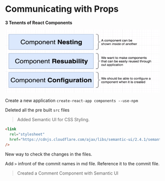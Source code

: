 # Communicating with Props

**3 Tenents of React Components**

![3 Tenents of React Components](../assets/MRR01.PNG)

Create a new application `create-react-app components --use-npm`

Deleted all the pre built `src` files

> Added Semantic UI for CSS Styling.

```html
<link
  rel="stylesheet"
  href="https://cdnjs.cloudflare.com/ajax/libs/semantic-ui/2.4.1/semantic.min.css"
/>
```

New way to check the changes in the files.

Add `>` infront of the commit names in md file. Reference it to the commit file.

> Created a Comment Component with Semantic UI
